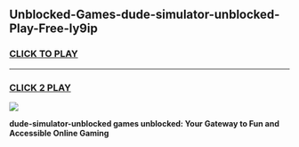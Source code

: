 
## Unblocked-Games-dude-simulator-unblocked-Play-Free-ly9ip
<h3>
<a href="https://premium76.site?title=dude-simulator-unblocked&ref=18A1">CLICK TO PLAY</a></h3>
<hr>

<h3>
<a href="https://premium76.site?title=dude-simulator-unblocked&ref=18A1">CLICK 2 PLAY</a>
  
</h3>

<a href="https://premium76.site?title=dude-simulator-unblocked&ref=18A1"><img src="https://clearcache.store/games.png"></a>


**dude-simulator-unblocked games unblocked: Your Gateway to Fun and Accessible Online Gaming**

